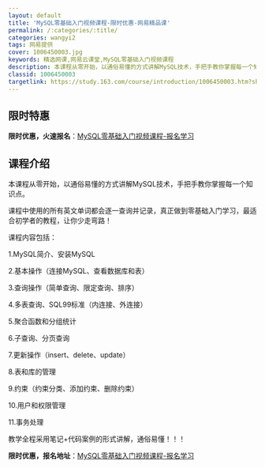 ```yaml
---
layout: default
title: 'MySQL零基础入门视频课程-限时优惠-网易精品课'
permalink: /:categories/:title/
categories: wangyi2
tags: 网易提供
cover: 1006450003.jpg
keywords: 精选网课,网易云课堂,MySQL零基础入门视频课程
description: 本课程从零开始，以通俗易懂的方式讲解MySQL技术，手把手教你掌握每一个知识点。课程中使用的所有英文单词都会逐一查询并记
classid: 1006450003
targetlink: https://study.163.com/course/introduction/1006450003.htm?share=1&shareId=1025206652&utm_campaign=share&utm_medium=iphoneShare&utm_source=&utm_u=1025206652
---
```


## 限时特惠

**限时优惠，火速报名**：[MySQL零基础入门视频课程-报名学习](https://study.163.com/course/introduction/1006450003.htm?share=1&shareId=1025206652&utm_campaign=share&utm_medium=iphoneShare&utm_source=&utm_u=1025206652)

## 课程介绍

本课程从零开始，以通俗易懂的方式讲解MySQL技术，手把手教你掌握每一个知识点。

课程中使用的所有英文单词都会逐一查询并记录，真正做到零基础入门学习，最适合初学者的教程，让你少走弯路！



课程内容包括：

1.MySQL简介、安装MySQL

2.基本操作（连接MySQL、查看数据库和表）

3.查询操作（简单查询、限定查询、排序）

4.多表查询、SQL99标准（内连接、外连接）

5.聚合函数和分组统计

6.子查询、分页查询

7.更新操作（insert、delete、update）

8.表和库的管理

9.约束（约束分类、添加约束、删除约束）

10.用户和权限管理

11.事务处理 

 

教学全程采用笔记+代码案例的形式讲解，通俗易懂！！！

**限时优惠，报名地址**：[MySQL零基础入门视频课程-报名学习](https://study.163.com/course/introduction/1006450003.htm?share=1&shareId=1025206652&utm_campaign=share&utm_medium=iphoneShare&utm_source=&utm_u=1025206652)

